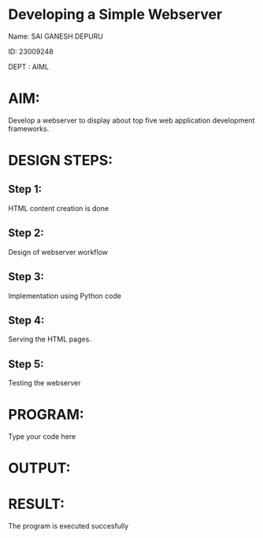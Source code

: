 # Developing a Simple Webserver
Name: SAI GANESH DEPURU

ID: 23009248

DEPT : AIML

# AIM:

Develop a webserver to display about top five web application development frameworks.

# DESIGN STEPS:

## Step 1:

HTML content creation is done

## Step 2:

Design of webserver workflow

## Step 3:

Implementation using Python code

## Step 4:

Serving the HTML pages.

## Step 5:

Testing the webserver
# PROGRAM:
Type your code here
# OUTPUT:

# RESULT:

The program is executed succesfully
